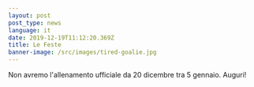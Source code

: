 ```yaml
---
layout: post
post_type: news
language: it
date: 2019-12-19T11:12:20.369Z
title: Le Feste
banner-image: /src/images/tired-goalie.jpg
---
```

Non avremo l'allenamento ufficiale da 20 dicembre tra 5 gennaio. Auguri!

